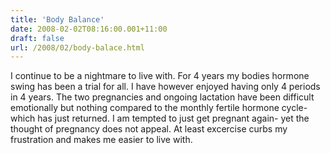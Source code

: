 ```yaml
---
title: 'Body Balance'
date: 2008-02-02T08:16:00.001+11:00
draft: false
url: /2008/02/body-balace.html
---
```


I continue to be a nightmare to live with. For 4 years my bodies hormone swing has been a trial for all. I have however enjoyed having only 4 periods in 4 years. The two pregnancies and ongoing lactation have been difficult emotionally but nothing compared to the monthly fertile hormone cycle- which has just returned. I am tempted to just get pregnant again- yet the thought of pregnancy does not appeal. At least excercise curbs my frustration and makes me easier to live with.